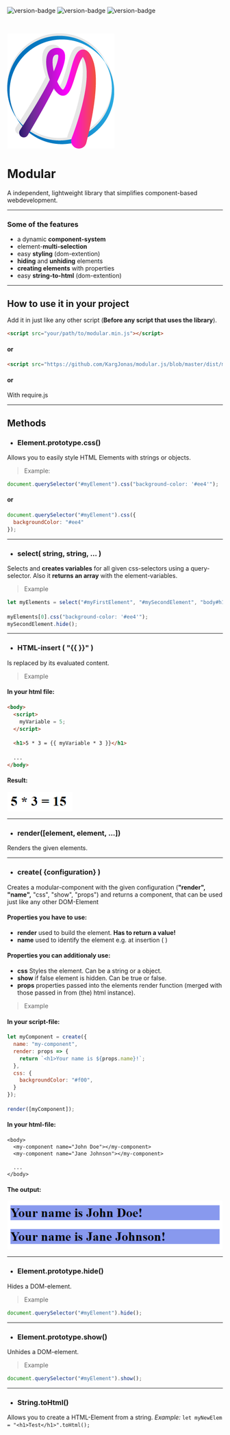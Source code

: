 ![version-badge](https://img.shields.io/badge/version-0.2-brightgreen.svg)
![version-badge](https://img.shields.io/badge/development-active-blue.svg)
![version-badge](https://img.shields.io/badge/license-MIT-orange.svg)

<br>

![logo](https://github.com/KargJonas/random/blob/master/modular/Modular-Logo.png)

# Modular
A independent, lightweight library that simplifies component-based webdevelopment.<br>
<hr>

### Some of the features
- a dynamic <b>component-system</b>
- element-<b>multi-selection</b>
- easy <b>styling</b> (dom-extention)
- <b>hiding</b> and <b>unhiding</b> elements
- <b>creating elements</b> with properties
- easy <b>string-to-html</b> (dom-extention)
<hr>

## How to use it in your project
Add it in just like any other script (**Before any script that uses the library**).

```html
<script src="your/path/to/modular.min.js"></script>
```
#### or
```html
<script src="https://github.com/KargJonas/modular.js/blob/master/dist/modular.min.js"></script>
```
#### or
With require.js

<hr>

## Methods

- ### Element.prototype.css()
Allows you to easily style HTML Elements with strings or objects.
> Example:
```javascript
document.querySelector("#myElement").css("background-color: '#ee4'");
```
#### or
```javascript
document.querySelector("#myElement").css({
  backgroundColor: "#ee4"
});
```
<hr>

- ### select( string, string, ... )
Selects and <b>creates variables</b> for all given css-selectors using a query-selector. Also it <b>returns an array</b> with the element-variables.
> Example
```js
let myElements = select("#myFirstElement", "#mySecondElement", "body#h1");

myElements[0].css("background-color: '#ee4'");
mySecondElement.hide();
```
<hr>

- ### HTML-insert ( "{{  }}" )
Is replaced by its evaluated content.
> Example
#### In your html file:
```html
<body>
  <script>
    myVariable = 5;
  </script>
  
  <h1>5 * 3 = {{ myVariable * 3 }}</h1>
  
  ...
</body>
```
#### Result:
![example-image-2](https://github.com/KargJonas/random/blob/master/modular/example-image-2.png)

<hr>

- ### render([element, element, ...])
Renders the given elements.
<hr>

- ### create( {configuration} )
Creates a modular-component with the given configuration (**"render", "name",** "css", "show", "props") and returns a component, that can be used just like any other DOM-Element
#### Properties you **have to** use:
- **render** used to build the element. **Has to return a value!**
- **name** used to identify the element e.g. at insertion ( <your-element-name></your-element-name> )
#### Properties you can additionaly use:
- **css** Styles the element. Can be a string or a object.
- **show** if false element is hidden. Can be true or false.
- **props** properties passed into the elements render function (merged with those passed in from (the) html instance).
> Example
#### In your script-file:
```js
let myComponent = create({
  name: "my-component",
  render: props => {
    return `<h1>Your name is ${props.name}!`;
  },
  css: {
    backgroundColor: "#f00",
  }
});

render([myComponent]);
```
#### In your html-file:
```
<body>
  <my-component name="John Doe"></my-component>
  <my-component name="Jane Johnson"></my-component>
  
  ...
</body>
```
#### The output:
![example-image](https://github.com/KargJonas/random/blob/master/modular/example-image.png)
<hr>

- ### Element.prototype.hide()
Hides a DOM-element.
> Example
```js
document.querySelector("#myElement").hide();
```
<hr>

- ### Element.prototype.show()
Unhides a DOM-element.
> Example
```js
document.querySelector("#myElement").show();
```
<hr>

- ### String.toHtml()
Allows you to create a HTML-Element from a string.
_Example:_
```let myNewElem = "<h1>Test</h1>".toHtml();```
